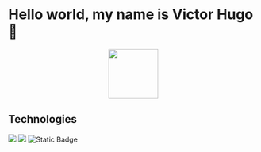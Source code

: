 # Hello world, my name is Victor Hugo 👋


<div id="header" align="center">
  <img src="https://media.giphy.com/media/M9gbBd9nbDrOTu1Mqx/giphy.gif" width="100"/>
</div>
<h2>Technologies</h2>
<img src="https://img.shields.io/badge/JavaScript-F7DF1E?style=for-the-badge&logo=javascript&logoColor=white&labelColor=101010"/>
<img src="https://img.shields.io/badge/Node.JS-339933?style=for-the-badge&logo=nodedotjs&logoColor=white&labelColor=339933">
<img alt="Static Badge" src="https://img.shields.io/badge/Python-yellow?style=for-the-badge&logo=python&logoColor=white&labelColor=007396&color=yellow">

